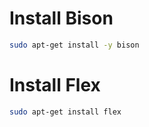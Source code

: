 # Install Bison

```bash
sudo apt-get install -y bison
```

# Install Flex

```bash
sudo apt-get install flex
```
